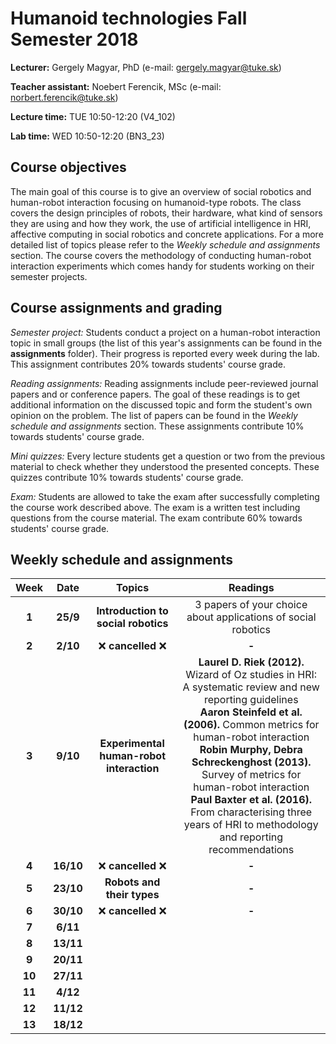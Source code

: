 # Humanoid technologies Fall Semester 2018

**Lecturer:** Gergely Magyar, PhD (e-mail: gergely.magyar@tuke.sk)

**Teacher assistant:** Noebert Ferencik, MSc (e-mail: norbert.ferencik@tuke.sk)

**Lecture time:** TUE 10:50-12:20 (V4_102)

**Lab time:** WED 10:50-12:20 (BN3_23)

## Course objectives ##

The main goal of this course is to give an overview of social robotics and human-robot interaction focusing on humanoid-type robots. The class covers the design principles of robots, their hardware, what kind of sensors they are using and how they work, the use of artificial intelligence in HRI, affective computing in social robotics and concrete applications. For a more detailed list of topics please refer to the *Weekly schedule and assignments* section. The course covers the methodology of conducting human-robot interaction experiments which comes handy for students working on their semester projects. 

## Course assignments and grading ##

*Semester project:* Students conduct a project on a human-robot interaction topic in small groups (the list of this year's assignments can be found in the **assignments** folder). Their progress is reported every week during the lab. This assignment contributes 20% towards students' course grade.

*Reading assignments:* Reading assignments include peer-reviewed journal papers and or conference papers. The goal of these readings is to get additional information on the discussed topic and form the student's own opinion on the problem. The list of papers can be found in the *Weekly schedule and assignments* section. These assignments contribute 10% towards students' course grade.

*Mini quizzes:* Every lecture students get a question or two from the previous material to check whether they understood the presented concepts. These quizzes contribute 10% towards students' course grade.

*Exam:* Students are allowed to take the exam after successfully completing the course work described above. The exam is a written test including questions from the course material. The exam contribute 60% towards students' course grade.

## Weekly schedule and assignments ##

| Week          | Date    | Topics | Readings |
| :-----------: |:-------:| :----: | :------: |
| **1**             | **25/9**    | **Introduction to social robotics**  | 3 papers of your choice about applications of social robotics        |
| **2**             | **2/10**    | :x: **cancelled** :x:     | **-**        |
| **3**             | **9/10**    | **Experimental human-robot interaction**     | **Laurel D. Riek (2012).** Wizard of Oz studies in HRI: A systematic review and new reporting guidelines   <br>**Aaron Steinfeld et al. (2006).** Common metrics for human-robot interaction <br>**Robin Murphy, Debra Schreckenghost (2013).** Survey of metrics for human-robot interaction <br>**Paul Baxter et al. (2016).** From characterising three years of HRI to methodology and reporting recommendations | 
| **4**             | **16/10**   | :x: **cancelled** :x:     | **-**        | 
| **5**             | **23/10**   | **Robots and their types**     | **-**        | 
| **6**             | **30/10**   | :x: **cancelled** :x:     | **-**        | 
| **7**             | **6/11**    |      |         | 
| **8**             | **13/11**   |      |         | 
| **9**             | **20/11**   |      |         | 
| **10**            | **27/11**   |      |         | 
| **11**            | **4/12**    |      |         | 
| **12**            | **11/12**   |      |         | 
| **13**            | **18/12**   |      |         | 
